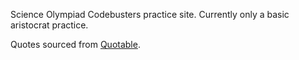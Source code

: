 Science Olympiad Codebusters practice site. Currently only a basic aristocrat practice.

Quotes sourced from [Quotable](https://api.quotable.io).
